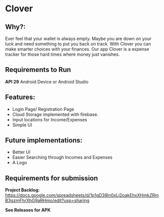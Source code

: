 # Clover

## Why?:
Ever feel that your wallet is always empty. Maybe you are down on your luck and need something to put you back on track. With Clover you can make smarter choices with your finances.
Our app Clover is a expense tracker for those hard times where money just vanishes.

## Requirements to Run 
**API 29**
Android Device or Android Studio

## Features:

* Login Page/ Registration Page
* Cloud Storage implemented with firebase.
* Input locations for Income/Expenses
* Simple UI 

## Future implementations:

* Better UI
* Easier Searching through Incomes and Expenses
* A Logo


## Requirements for submission
**Project Backlog:** https://docs.google.com/spreadsheets/d/1p1gD38ln0xLj2oakEhxXHmkZRmB3gzmFhrXhG9aRHmo/edit?usp=sharing

**See Releases for APK**
